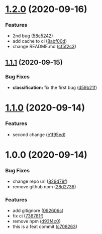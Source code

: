 # [1.2.0](https://github.com/ittus/test-semantic-release/compare/v1.1.1...v1.2.0) (2020-09-16)


### Features

* 2nd bug ([58c5242](https://github.com/ittus/test-semantic-release/commit/58c5242dc4d31d14a3374c1aa350844823fe87a2))
* add cache to ci ([8abf00d](https://github.com/ittus/test-semantic-release/commit/8abf00de4af509b00a0bd06ca12f5810a8de2810))
* change README.md ([cf5f2c3](https://github.com/ittus/test-semantic-release/commit/cf5f2c354c444812f3be3f10cca45a30a5fdafc6))

## [1.1.1](https://github.com/ittus/test-semantic-release/compare/v1.1.0...v1.1.1) (2020-09-15)


### Bug Fixes

* **classification:** fix the first bug ([d59b21f](https://github.com/ittus/test-semantic-release/commit/d59b21fc090453fd9da0a8e95cb832302f5d40f6))

# [1.1.0](https://github.com/ittus/test-semantic-release/compare/v1.0.0...v1.1.0) (2020-09-14)


### Features

* second change ([e1f95ed](https://github.com/ittus/test-semantic-release/commit/e1f95ed107054c3fb3ef5e1ec1da678d6b1beeaf))

# 1.0.0 (2020-09-14)


### Bug Fixes

* change repo url ([829d79f](https://github.com/ittus/test-semantic-release/commit/829d79f26fcade130a5d51caf939d57570c0e60f))
* remove github npm ([28d2736](https://github.com/ittus/test-semantic-release/commit/28d27362c18f7e71b0a6e47ba168904678bcf77c))


### Features

* add gitignore ([092606c](https://github.com/ittus/test-semantic-release/commit/092606c38df47ede580c881d29eec020de5e35bc))
* fix ci ([738781f](https://github.com/ittus/test-semantic-release/commit/738781fbe85a180b2b34bc75883d383fa8cd0350))
* remove npm ([d93f4c0](https://github.com/ittus/test-semantic-release/commit/d93f4c03e1520863c98f6e2fd0cf1c47c3ea8439))
* this is a feat commit ([c708263](https://github.com/ittus/test-semantic-release/commit/c708263a0b09fee292c0cb1af308b26ba66a0cfa))
